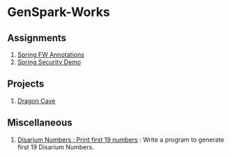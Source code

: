 # GenSpark-Works


## Assignments
 1. [Spring FW Annotations](https://github.com/Jugarcia15/GenSpark-Assignments/tree/main/Week3/SpringFWAnno_Config) 
 2. [Spring Security Demo](https://github.com/Jugarcia15/GenSpark-Assignments/tree/main/SecurityDemoWk4)
 
## Projects 
 1. [Dragon Cave](https://github.com/Jugarcia15/GenSpark-Assignments/tree/main/Projects/Dragon_Cave/DragonCave)

## Miscellaneous
 1. [Disarium Numbers : Print first 19 numbers](https://github.com/Jugarcia15/GenSpark-Assignments/tree/main/DisariumNumbersWk4) : Write a program to generate first 19 Disarium Numbers.

